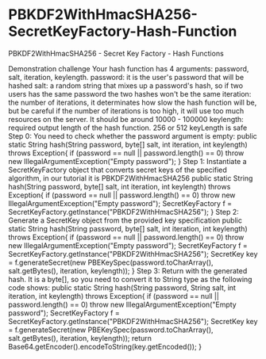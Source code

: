 # PBKDF2WithHmacSHA256-SecretKeyFactory-Hash-Function
PBKDF2WithHmacSHA256  - Secret Key Factory  - Hash Functions

Demonstration challenge
Your hash function has 4 arguments: password, salt, iteration, keylength.
password: it is the user's password that will be hashed
salt: a random string that mixes up a password's hash, so if two users has the same password the two hashes won't be the same
iteration: the number of iterations, it determinates how slow the hash function will be, but be careful if the number of iterations is too high, it will use too much resources on the server. It should be around 10000 - 100000
keylength: required output length of the hash function. 256 or 512 keyLength is safe
Step 0:
You need to check whether the password argument is empty:
public static String hash(String password, byte[] salt, int iteration, int keylength) throws Exception{
    if (password == null || password.length() == 0)
        throw new IllegalArgumentException("Empty password");
}
Step 1:
Instantiate a SecretKeyFactory object that converts secret keys of the
specified algorithm, in our tutorial it is PBKDF2WithHmacSHA256
public static String hash(String password, byte[] salt, int iteration, int keylength) throws Exception{
    if (password == null || password.length() == 0)
        throw new IllegalArgumentException("Empty password");
    SecretKeyFactory f = SecretKeyFactory.getInstance("PBKDF2WithHmacSHA256");
}
Step 2:
Generate a SecretKey object from the provided key specification
public static String hash(String password, byte[] salt, int iteration, int keylength) throws Exception{
    if (password == null || password.length() == 0)
        throw new IllegalArgumentException("Empty password");
    SecretKeyFactory f = SecretKeyFactory.getInstance("PBKDF2WithHmacSHA256");
    SecretKey key = f.generateSecret(new PBEKeySpec(password.toCharArray(), salt.getBytes(), iteration, keylength));
}
Step 3:
Return with the generated hash. It is a byte[], so you need to convert it to String type as the following code shows:
public static String hash(String password, String salt, int iteration, int keylength) throws Exception{
    if (password == null || password.length() == 0)
        throw new IllegalArgumentException("Empty password");
    SecretKeyFactory f = SecretKeyFactory.getInstance("PBKDF2WithHmacSHA256");
    SecretKey key = f.generateSecret(new PBEKeySpec(password.toCharArray(), salt.getBytes(), iteration, keylength));
    return Base64.getEncoder().encodeToString(key.getEncoded());
}
